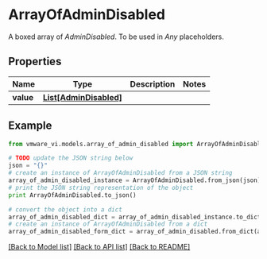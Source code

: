 # ArrayOfAdminDisabled

A boxed array of *AdminDisabled*. To be used in *Any* placeholders. 

## Properties
Name | Type | Description | Notes
------------ | ------------- | ------------- | -------------
**value** | [**List[AdminDisabled]**](AdminDisabled.md) |  | 

## Example

```python
from vmware_vi.models.array_of_admin_disabled import ArrayOfAdminDisabled

# TODO update the JSON string below
json = "{}"
# create an instance of ArrayOfAdminDisabled from a JSON string
array_of_admin_disabled_instance = ArrayOfAdminDisabled.from_json(json)
# print the JSON string representation of the object
print ArrayOfAdminDisabled.to_json()

# convert the object into a dict
array_of_admin_disabled_dict = array_of_admin_disabled_instance.to_dict()
# create an instance of ArrayOfAdminDisabled from a dict
array_of_admin_disabled_form_dict = array_of_admin_disabled.from_dict(array_of_admin_disabled_dict)
```
[[Back to Model list]](../README.md#documentation-for-models) [[Back to API list]](../README.md#documentation-for-api-endpoints) [[Back to README]](../README.md)


